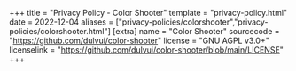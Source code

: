 +++
title = "Privacy Policy - Color Shooter"
template = "privacy-policy.html"
date = 2022-12-04
aliases = ["privacy-policies/colorshooter","privacy-policies/colorshooter.html"]
[extra]
name = "Color Shooter"
sourcecode = "https://github.com/dulvui/color-shooter"
license = "GNU AGPL v3.0+"
licenselink = "https://github.com/dulvui/color-shooter/blob/main/LICENSE"
+++